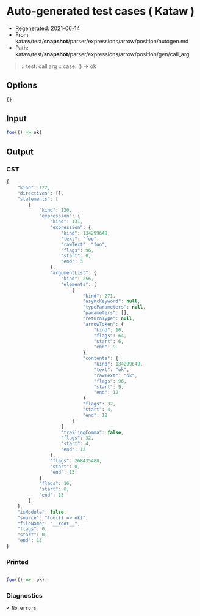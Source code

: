 # Auto-generated test cases ( Kataw )
- Regenerated: 2021-06-14
- From: kataw/test/__snapshot__/parser/expressions/arrow/position/autogen.md
- Path: kataw/test/__snapshot__/parser/expressions/arrow/position/gen/call_arg
> :: test: call arg
> :: case: () => ok
## Options

`````js
{}
`````
## Input

`````js
foo(() => ok)
`````
## Output

### CST

```javascript
{
    "kind": 122,
    "directives": [],
    "statements": [
        {
            "kind": 120,
            "expression": {
                "kind": 131,
                "expression": {
                    "kind": 134299649,
                    "text": "foo",
                    "rawText": "foo",
                    "flags": 96,
                    "start": 0,
                    "end": 3
                },
                "argumentList": {
                    "kind": 256,
                    "elements": [
                        {
                            "kind": 271,
                            "asyncKeyword": null,
                            "typeParameters": null,
                            "parameters": [],
                            "returnType": null,
                            "arrowToken": {
                                "kind": 10,
                                "flags": 64,
                                "start": 6,
                                "end": 9
                            },
                            "contents": {
                                "kind": 134299649,
                                "text": "ok",
                                "rawText": "ok",
                                "flags": 96,
                                "start": 9,
                                "end": 12
                            },
                            "flags": 32,
                            "start": 4,
                            "end": 12
                        }
                    ],
                    "trailingComma": false,
                    "flags": 32,
                    "start": 4,
                    "end": 12
                },
                "flags": 268435488,
                "start": 0,
                "end": 13
            },
            "flags": 16,
            "start": 0,
            "end": 13
        }
    ],
    "isModule": false,
    "source": "foo(() => ok)",
    "fileName": "__root__",
    "flags": 0,
    "start": 0,
    "end": 13
}
```

### Printed

```javascript

foo(() =>  ok);
```

### Diagnostics

```javascript
✔ No errors
```


